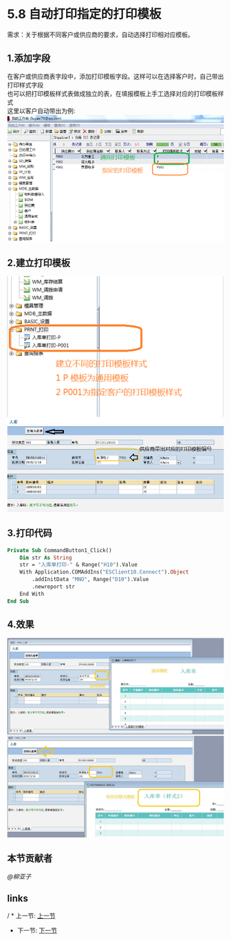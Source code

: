 # 5.8 自动打印指定的打印模板
需求：关于根据不同客户或供应商的要求，自动选择打印相对应模板。
	
## 1.添加字段
在客户或供应商表字段中，添加打印模板字段。这样可以在选择客户时，自己带出打印样式字段  
也可以把打印模板样式表做成独立的表，在填报模板上手工选择对应的打印模板样式  
这里以客户自动带出为例:  
![](/images/5.8.1.png?raw=true)

## 2.建立打印模板
![](/images/5.8.2.png?raw=true)
![](/images/5.8.3.png?raw=true)

## 3.打印代码
```vb
Private Sub CommandButton1_Click()
	Dim str As String
	str = "入库单打印-" & Range("H10").Value
	With Application.COMAddIns("ESClient10.Connect").Object
		.addInitData "MNO", Range("D10").Value
		.newreport str
	End With
End Sub
```

## 4.效果
![](/images/5.8.4.png?raw=true)
![](/images/5.8.5.png?raw=true)

## 本节贡献者
*@柳亚子*

## links
/  * 上一节: [上一节](<05.7.md>)
  * 下一节: [下一节](<05.9.md>)
